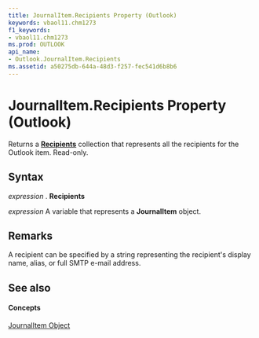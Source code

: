 ```yaml
---
title: JournalItem.Recipients Property (Outlook)
keywords: vbaol11.chm1273
f1_keywords:
- vbaol11.chm1273
ms.prod: OUTLOOK
api_name:
- Outlook.JournalItem.Recipients
ms.assetid: a50275db-644a-48d3-f257-fec541d6b8b6
---
```



# JournalItem.Recipients Property (Outlook)

Returns a  **[Recipients](recipients-object-outlook.md)** collection that represents all the recipients for the Outlook item. Read-only.


## Syntax

 _expression_ . **Recipients**

 _expression_ A variable that represents a **JournalItem** object.


## Remarks

A recipient can be specified by a string representing the recipient's display name, alias, or full SMTP e-mail address.


## See also


#### Concepts


[JournalItem Object](journalitem-object-outlook.md)

